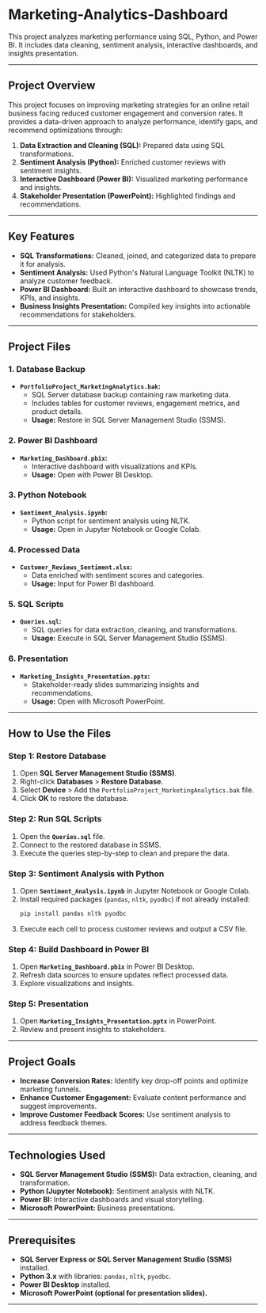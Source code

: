 # Marketing-Analytics-Dashboard
This project analyzes marketing performance using SQL, Python, and Power BI. It includes data cleaning, sentiment analysis, interactive dashboards, and insights presentation.

---

## **Project Overview**  
This project focuses on improving marketing strategies for an online retail business facing reduced customer engagement and conversion rates. It provides a data-driven approach to analyze performance, identify gaps, and recommend optimizations through:
1. **Data Extraction and Cleaning (SQL):** Prepared data using SQL transformations.
2. **Sentiment Analysis (Python):** Enriched customer reviews with sentiment insights.
3. **Interactive Dashboard (Power BI):** Visualized marketing performance and insights.
4. **Stakeholder Presentation (PowerPoint):** Highlighted findings and recommendations.

---

## **Key Features**
- **SQL Transformations:** Cleaned, joined, and categorized data to prepare it for analysis.
- **Sentiment Analysis:** Used Python's Natural Language Toolkit (NLTK) to analyze customer feedback.
- **Power BI Dashboard:** Built an interactive dashboard to showcase trends, KPIs, and insights.
- **Business Insights Presentation:** Compiled key insights into actionable recommendations for stakeholders.

---

## **Project Files**
### **1. Database Backup**
- **`PortfolioProject_MarketingAnalytics.bak`:**
  - SQL Server database backup containing raw marketing data.
  - Includes tables for customer reviews, engagement metrics, and product details.
  - **Usage:** Restore in SQL Server Management Studio (SSMS).

### **2. Power BI Dashboard**
- **`Marketing_Dashboard.pbix`:**
  - Interactive dashboard with visualizations and KPIs.
  - **Usage:** Open with Power BI Desktop.

### **3. Python Notebook**
- **`Sentiment_Analysis.ipynb`:**
  - Python script for sentiment analysis using NLTK.
  - **Usage:** Open in Jupyter Notebook or Google Colab.

### **4. Processed Data**
- **`Customer_Reviews_Sentiment.xlsx`:**
  - Data enriched with sentiment scores and categories.
  - **Usage:** Input for Power BI dashboard.

### **5. SQL Scripts**
- **`Queries.sql`:**
  - SQL queries for data extraction, cleaning, and transformations.
  - **Usage:** Execute in SQL Server Management Studio (SSMS).

### **6. Presentation**
- **`Marketing_Insights_Presentation.pptx`:**
  - Stakeholder-ready slides summarizing insights and recommendations.
  - **Usage:** Open with Microsoft PowerPoint.

---

## **How to Use the Files**

### **Step 1: Restore Database**
1. Open **SQL Server Management Studio (SSMS)**.
2. Right-click **Databases** > **Restore Database**.
3. Select **Device** > Add the `PortfolioProject_MarketingAnalytics.bak` file.
4. Click **OK** to restore the database.

### **Step 2: Run SQL Scripts**
1. Open the **`Queries.sql`** file.
2. Connect to the restored database in SSMS.
3. Execute the queries step-by-step to clean and prepare the data.

### **Step 3: Sentiment Analysis with Python**
1. Open **`Sentiment_Analysis.ipynb`** in Jupyter Notebook or Google Colab.
2. Install required packages (`pandas`, `nltk`, `pyodbc`) if not already installed:
   ```bash
   pip install pandas nltk pyodbc
   ```
3. Execute each cell to process customer reviews and output a CSV file.

### **Step 4: Build Dashboard in Power BI**
1. Open **`Marketing_Dashboard.pbix`** in Power BI Desktop.
2. Refresh data sources to ensure updates reflect processed data.
3. Explore visualizations and insights.

### **Step 5: Presentation**
1. Open **`Marketing_Insights_Presentation.pptx`** in PowerPoint.
2. Review and present insights to stakeholders.

---

## **Project Goals**
- **Increase Conversion Rates:** Identify key drop-off points and optimize marketing funnels.
- **Enhance Customer Engagement:** Evaluate content performance and suggest improvements.
- **Improve Customer Feedback Scores:** Use sentiment analysis to address feedback themes.

---

## **Technologies Used**
- **SQL Server Management Studio (SSMS):** Data extraction, cleaning, and transformation.
- **Python (Jupyter Notebook):** Sentiment analysis with NLTK.
- **Power BI:** Interactive dashboards and visual storytelling.
- **Microsoft PowerPoint:** Business presentations.

---

## **Prerequisites**
- **SQL Server Express or SQL Server Management Studio (SSMS)** installed.
- **Python 3.x** with libraries: `pandas`, `nltk`, `pyodbc`.
- **Power BI Desktop** installed.
- **Microsoft PowerPoint (optional for presentation slides).**

---
